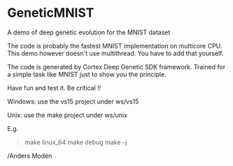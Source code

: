 # GeneticMNIST
A demo of deep genetic evolution for the MNIST dataset

The code is probably the fastest MNIST implementation on multicore CPU. This demo however doesn't use multithread. You have to add that yourself.

The code is generated by Cortex Deep Genetic SDK framework. Trained for a simple task like MNIST just to show you the principle.

Have fun and test it. Be critical !!


Windows: use the vs15 project under ws/vs15

Unix: use the make project under ws/unix

E.g.

> make linux_64
> make debug
> make -j

/Anders Modén
